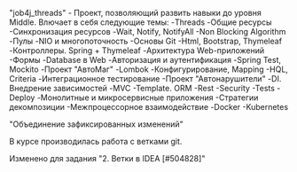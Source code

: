 "job4j_threads" - Проект, позволяющий развить навыки до уровня Middle. 
Влючает в себя следующие темы:
-Threads
-Общие ресурсы
-Синхронизация ресурсов
-Wait, Notify, NotifyAll
-Non Blocking Algorithm
-Пулы
-NIO и многопоточность
-Основы Git
-Html, Bootstrap, Thymeleaf
-Контроллеры. Spring + Thymeleaf
-Архитектура Web-приложений
-Формы
-Database в Web
-Авторизация и аутентификация
-Spring Test, Mockito
-Проект "АвтоМаг"
-Lombok
-Конфигурирование, Mapping
-HQL, Criteria
-Интеграционное тестирование
-Проект "Автонарушители"
-DI. Внедрение зависимостей
-MVC
-Template. ORM
-Rest
-Security
-Tests
-Deploy
-Монолитные и микросервисные приложения
-Стратегии декомпозиции
-Межпроцессорное взаимодействие
-Docker
-Kubernetes

"Объединение зафиксированных изменений" 

В курсе производилась работа с ветками git.

Изменено для задания "2. Ветки в IDEA [#504828]"
